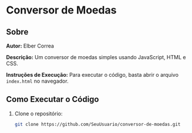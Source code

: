# Conversor de Moedas

## Sobre
**Autor:** Elber Correa

**Descrição:** Um conversor de moedas simples usando JavaScript, HTML e CSS.

**Instruções de Execução:** Para executar o código, basta abrir o arquivo `index.html` no navegador.

## Como Executar o Código

1. Clone o repositório:
   ```bash
   git clone https://github.com/SeuUsuario/conversor-de-moedas.git
